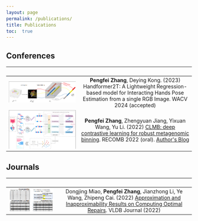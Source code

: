 ```yaml
---
layout: page
permalink: /publications/
title: Publications
toc:  true
---
```


<!-- | ![Paper Image](link-to-image) | **Paper Title**<br>Authors: Your Name, Co-Author<br>Published in: Journal/Conference Name, Year<br>[Link to Paper](paper-link) <br>Abstract: Brief description of the paper. |
|---|---| -->

## Conferences

| &nbsp;        | &nbsp;        |
| ------------- |:-------------:|
| ![C2](images/C2.jpg)     | **Pengfei Zhang**, Deying Kong. (2023) Handformer2T: A Lightweight Regression-based model for Interacting Hands Pose Estimation from a single RGB Image. WACV 2024 (accepted)  |
| ![C1](images/C1.jpg)     | **Pengfei Zhang**, Zhengyuan Jiang, Yixuan Wang, Yu Li. (2022) <a href="https://doi.org/10.1101/2021.11.15.468566">CLMB: deep contrastive learning for robust metagenomic binning</a>. RECOMB 2022 (oral). [Author's Blog](https://zpf0117b.github.io/PengfeiZhang.github.io/2022/01/20/contrastive-learning-for-robust-metagenome-binning/) |


## Journals

| &nbsp;        | &nbsp;        |
| ------------- |:-------------:|
| ![J1](images/J1.jpg) | Dongjing Miao, **Pengfei Zhang**, Jianzhong Li, Ye Wang, Zhipeng Cai. (2022) <a href="https://link.springer.com/article/10.1007/s00778-022-00738-0">Approximation and Inapproximability Results on Computing Optimal Repairs</a>. VLDB Journal (2022) |

